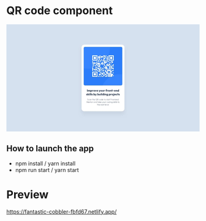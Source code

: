 # QR code component

<img src="./image-readme.jpeg" />

## How to launch the app 
- npm install / yarn install
- npm run start / yarn start

# Preview
https://fantastic-cobbler-fbfd67.netlify.app/
